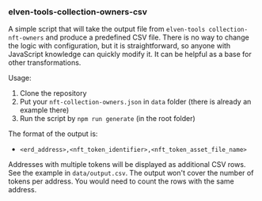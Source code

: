 ### elven-tools-collection-owners-csv

A simple script that will take the output file from `elven-tools collection-nft-owners` and produce a predefined CSV file. There is no way to change the logic with configuration, but it is straightforward, so anyone with JavaScript knowledge can quickly modify it. It can be helpful as a base for other transformations.

Usage:
1. Clone the repository
2. Put your `nft-collection-owners.json` in `data` folder (there is already an example there)
3. Run the script by `npm run generate` (in the root folder)

The format of the output is:

- `<erd_address>,<nft_token_identifier>,<nft_token_asset_file_name>`

Addresses with multiple tokens will be displayed as additional CSV rows. See the example in `data/output.csv`. The output won't cover the number of tokens per address. You would need to count the rows with the same address.
